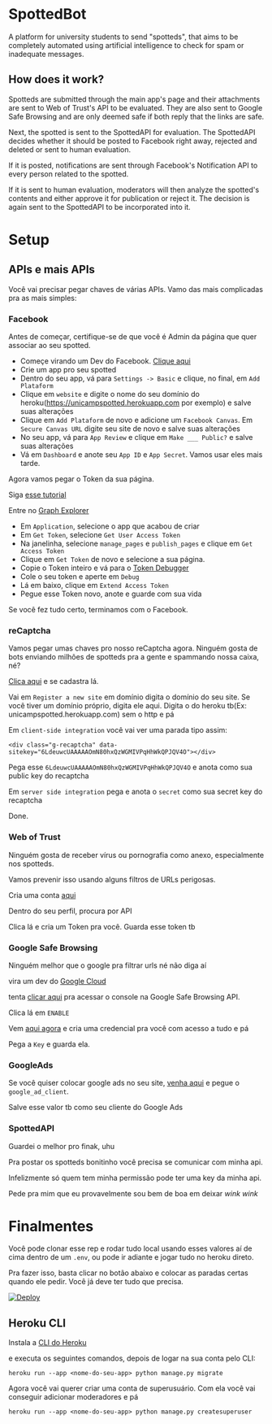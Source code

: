 SpottedBot
==========

A platform for university students to send "spotteds", that aims to be completely automated using artificial intelligence to check for spam or inadequate messages.

How does it work?
-------------
Spotteds are submitted through the main app's page and their attachments are sent to Web of Trust's API to be evaluated. They are also sent to Google Safe Browsing and are only deemed safe if both reply that the links are safe.

Next, the spotted is sent to the SpottedAPI for evaluation. The SpottedAPI decides whether it should be posted to Facebook right away, rejected and deleted or sent to human evaluation.

If it is posted, notifications are sent through Facebook's Notification API to every person related to the spotted.

If it is sent to human evaluation, moderators will then analyze the spotted's contents and either approve it for publication or reject it. The decision is again sent to the SpottedAPI to be incorporated into it.


# Setup

## APIs e mais APIs

Você vai precisar pegar chaves de várias APIs.
Vamo das mais complicadas pra as mais simples:

### Facebook

Antes de começar, certifique-se de que você é Admin da página que quer associar ao seu spotted.

* Começe virando um Dev do Facebook. [Clique aqui](https://developers.facebook.com/)
* Crie um app pro seu spotted
* Dentro do seu app, vá para `Settings -> Basic` e clique, no final, em `Add Plataform`
 * Clique em `website` e digite o nome do seu domínio do heroku(https://unicampspotted.herokuapp.com por exemplo) e salve suas alterações
 * Clique em `Add Plataform` de novo e adicione um `Facebook Canvas`. Em `Secure Canvas URL` digite seu site de novo e salve suas alterações
* No seu app, vá para `App Review` e clique em `Make ___ Public?` e salve suas alterações
* Vá em `Dashboard` e anote seu `App ID` e `App Secret`. Vamos usar eles mais tarde.

Agora vamos pegar o Token da sua página.

Siga [esse tutorial](https://medium.com/@Jenananthan/how-to-create-non-expiry-facebook-page-token-6505c642d0b1)

Entre no [Graph Explorer](https://developers.facebook.com/tools/explorer/)

* Em `Application`, selecione o app que acabou de criar
* Em `Get Token`, selecione `Get User Access Token`
* Na janelinha, selecione `manage_pages` e `publish_pages` e clique em `Get Access Token`
* Clique em `Get Token` de novo e selecione a sua página.
* Copie o Token inteiro e vá para o [Token Debugger](https://developers.facebook.com/tools/debug/accesstoken)
* Cole o seu token e aperte em `Debug`
* Lá em baixo, clique em `Extend Access Token`
* Pegue esse Token novo, anote e guarde com sua vida

Se você fez tudo certo, terminamos com o Facebook.

### reCaptcha

Vamos pegar umas chaves pro nosso reCaptcha agora. Ninguém gosta de bots enviando milhões de spotteds pra a gente e spammando nossa caixa, né?

[Clica aqui](https://www.google.com/recaptcha/intro/) e se cadastra lá.

Vai em `Register a new site` em domínio digita o domínio do seu site. Se você tiver um domínio próprio, digita ele aqui. Digita o do heroku tb(Ex: unicampspotted.herokuapp.com) sem o http e pá

Em `client-side integration` você vai ver uma parada tipo assim:

`<div class="g-recaptcha" data-sitekey="6LdeuwcUAAAAAOmN80hxQzWGMIVPqHhWkQPJQV4O"></div>`

Pega esse `6LdeuwcUAAAAAOmN80hxQzWGMIVPqHhWkQPJQV4O` e anota como sua public key do recaptcha

Em `server side integration` pega e anota o `secret` como sua secret key do recaptcha

Done.

### Web of Trust

Ninguém gosta de receber vírus ou pornografia como anexo, especialmente nos spotteds.

Vamos prevenir isso usando alguns filtros de URLs perigosas.

Cria uma conta [aqui](https://www.mywot.com/)

Dentro do seu perfil, procura por API

Clica lá e cria um Token pra você. Guarda esse token tb

### Google Safe Browsing

Ninguém melhor que o google pra filtrar urls né não diga aí

vira um dev do [Google Cloud](https://cloud.google.com/)

tenta [clicar aqui](https://console.cloud.google.com/apis/api/safebrowsing.googleapis.com/overview) pra acessar o console na Google Safe Browsing API.

Clica lá em `ENABLE`

Vem [aqui agora](https://console.cloud.google.com/apis/credentials) e cria uma credencial pra você com acesso a tudo e pá

Pega a `Key` e guarda ela.

### GoogleAds

Se você quiser colocar google ads no seu site, [venha aqui](https://www.google.com/adsense/start/) e pegue o `google_ad_client`.

Salve esse valor tb como seu cliente do Google Ads

### SpottedAPI

Guardei o melhor pro finak, uhu

Pra postar os spotteds bonitinho você precisa se comunicar com minha api.

Infelizmente só quem tem minha permissão pode ter uma key da minha api.

Pede pra mim que eu provavelmente sou bem de boa em deixar *wink wink*

# Finalmentes

Você pode clonar esse rep e rodar tudo local usando esses valores aí de cima dentro de um `.env`, ou pode ir adiante e jogar tudo no heroku direto.

Pra fazer isso, basta clicar no botão abaixo e colocar as paradas certas quando ele pedir. Você já deve ter tudo que precisa.

[![Deploy](https://www.herokucdn.com/deploy/button.svg)](https://heroku.com/deploy)

## Heroku CLI

Instala a [CLI do Heroku](https://devcenter.heroku.com/articles/heroku-cli)

e executa os seguintes comandos, depois de logar na sua conta pelo CLI:

`heroku run --app <nome-do-seu-app> python manage.py migrate`

Agora você vai querer criar uma conta de superusuário. Com ela você vai conseguir adicionar moderadores e pá

`heroku run --app <nome-do-seu-app> python manage.py createsuperuser`

